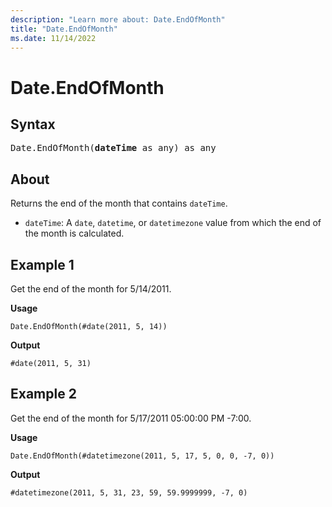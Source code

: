 ```yaml
---
description: "Learn more about: Date.EndOfMonth"
title: "Date.EndOfMonth"
ms.date: 11/14/2022
---
```

# Date.EndOfMonth

## Syntax

<pre>
Date.EndOfMonth(<b>dateTime</b> as any) as any
</pre>
  
## About

Returns the end of the month that contains `dateTime`.

* `dateTime`: A `date`, `datetime`, or `datetimezone` value from which the end of the month is calculated.

## Example 1

Get the end of the month for 5/14/2011.

**Usage**

```powerquery-m
Date.EndOfMonth(#date(2011, 5, 14))
```

**Output**

`#date(2011, 5, 31)`

## Example 2

Get the end of the month for 5/17/2011 05:00:00 PM -7:00.

**Usage**

```powerquery-m
Date.EndOfMonth(#datetimezone(2011, 5, 17, 5, 0, 0, -7, 0))
```

**Output**

`#datetimezone(2011, 5, 31, 23, 59, 59.9999999, -7, 0)`
